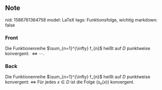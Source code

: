 ## Note
nid: 1586761364758
model: LaTeX
tags: Funktionsfolge, wichtig
markdown: false

### Front
Die Funktionenreihe $\sum_{n=1}^{\infty} f_{n}$ heißt auf $D$ punktweise konvergent: $\Longleftrightarrow \cdots$.

### Back
Die Funktionenreihe $\sum_{n=1}^{\infty} f_{n}$ heißt auf $D$ punktweise konvergent: $\Longleftrightarrow$ Für jedes $x \in D$ ist die Folge $\left(s_{n}(x)\right)$ konvergent.
